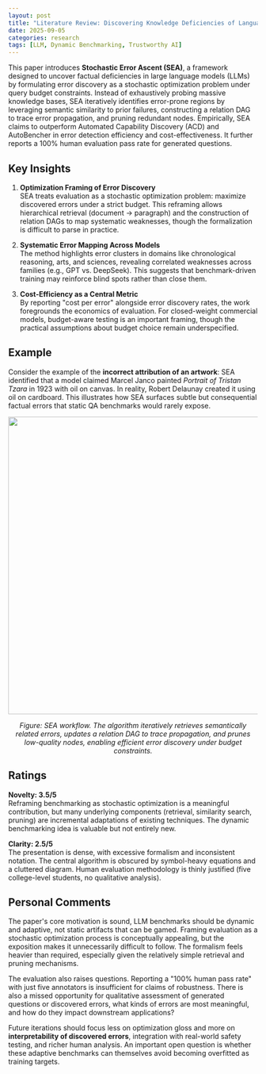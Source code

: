 ```yaml
---
layout: post
title: "Literature Review: Discovering Knowledge Deficiencies of Language Models on Massive Knowledge Base"
date: 2025-09-05
categories: research
tags: [LLM, Dynamic Benchmarking, Trustworthy AI]
---
```


This paper introduces **Stochastic Error Ascent (SEA)**, a framework designed to uncover factual deficiencies in large language models (LLMs) by formulating error discovery as a stochastic optimization problem under query budget constraints. Instead of exhaustively probing massive knowledge bases, SEA iteratively identifies error-prone regions by leveraging semantic similarity to prior failures, constructing a relation DAG to trace error propagation, and pruning redundant nodes. Empirically, SEA claims to outperform Automated Capability Discovery (ACD) and AutoBencher in error detection efficiency and cost-effectiveness. It further reports a 100% human evaluation pass rate for generated questions.

## Key Insights

1. **Optimization Framing of Error Discovery**  
   SEA treats evaluation as a stochastic optimization problem: maximize discovered errors under a strict budget. This reframing allows hierarchical retrieval (document → paragraph) and the construction of relation DAGs to map systematic weaknesses, though the formalization is difficult to parse in practice.

2. **Systematic Error Mapping Across Models**  
   The method highlights error clusters in domains like chronological reasoning, arts, and sciences, revealing correlated weaknesses across families (e.g., GPT vs. DeepSeek). This suggests that benchmark-driven training may reinforce blind spots rather than close them.

3. **Cost-Efficiency as a Central Metric**  
   By reporting "cost per error" alongside error discovery rates, the work foregrounds the economics of evaluation. For closed-weight commercial models, budget-aware testing is an important framing, though the practical assumptions about budget choice remain underspecified.

## Example

Consider the example of the **incorrect attribution of an artwork**: SEA identified that a model claimed Marcel Janco painted _Portrait of Tristan Tzara_ in 1923 with oil on canvas. In reality, Robert Delaunay created it using oil on cardboard. This illustrates how SEA surfaces subtle but consequential factual errors that static QA benchmarks would rarely expose.

<p align="center">
  <img src="../../../assets/img/literature/48_0.png" width="600"/>
</p>
<p align="center"><em>Figure: SEA workflow. The algorithm iteratively retrieves semantically related errors, updates a relation DAG to trace propagation, and prunes low-quality nodes, enabling efficient error discovery under budget constraints.</em></p>

## Ratings

**Novelty: 3.5/5**  
Reframing benchmarking as stochastic optimization is a meaningful contribution, but many underlying components (retrieval, similarity search, pruning) are incremental adaptations of existing techniques. The dynamic benchmarking idea is valuable but not entirely new.

**Clarity: 2.5/5**  
The presentation is dense, with excessive formalism and inconsistent notation. The central algorithm is obscured by symbol-heavy equations and a cluttered diagram. Human evaluation methodology is thinly justified (five college-level students, no qualitative analysis).

## Personal Comments

The paper's core motivation is sound, LLM benchmarks should be dynamic and adaptive, not static artifacts that can be gamed. Framing evaluation as a stochastic optimization process is conceptually appealing, but the exposition makes it unnecessarily difficult to follow. The formalism feels heavier than required, especially given the relatively simple retrieval and pruning mechanisms.

The evaluation also raises questions. Reporting a "100% human pass rate" with just five annotators is insufficient for claims of robustness. There is also a missed opportunity for qualitative assessment of generated questions or discovered errors, what kinds of errors are most meaningful, and how do they impact downstream applications?

Future iterations should focus less on optimization gloss and more on **interpretability of discovered errors**, integration with real-world safety testing, and richer human analysis. An important open question is whether these adaptive benchmarks can themselves avoid becoming overfitted as training targets.
